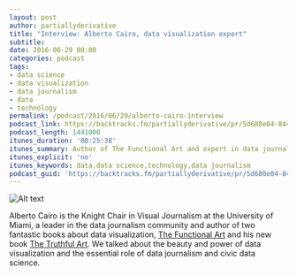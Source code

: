 ```yaml
---
layout: post
author: partiallyderivative
title: "Interview: Alberto Cairo, data visualization expert"
subtitle:
date: 2016-06-29 00:00
categories: podcast
tags:
- data science
- data visualization
- data journalism
- data
- technology
permalink: /podcast/2016/06/29/alberto-cairo-interview
podcast_link: https://backtracks.fm/partiallyderivative/pr/5d680e04-8447-11e7-86c7-0e84392478bc/partially_derivative_alberto_cairo.mp3?s=1
podcast_length: 1441000
itunes_duration: '00:25:38'
itunes_summary: Author of The Functional Art and expert in data journalism
itunes_explicit: 'no'
itunes_keywords: data,data science,technology,data journalism
podcast_guid: 'https://backtracks.fm/partiallyderivative/pr/5d680e04-8447-11e7-86c7-0e84392478bc/partially_derivative_alberto_cairo.mp3?s=1'
---
```


![Alt text](https://interactive.miami.edu/wp-content/uploads/2012/09/alberto.jpg)

Alberto Cairo is the Knight Chair in Visual Journalism at the University of Miami, a leader in the data journalism community and author of two fantastic books about data visualization, [The Functional Art](https://www.amazon.com/Functional-Art-introduction-information-visualization/dp/0321834739) and his new book [The Truthful Art](https://www.amazon.com/Truthful-Art-Data-Charts-Communication/dp/0321934075). We talked about the beauty and power of data visualization and the essential role of data journalism and civic data science.     

<div id="backtracks-player" data-bt-embed="https://player.backtracks.fm/partiallyderivative/partially-derivative/m/interview-alberto-cairo-data-visualization-expert" data-bt-show-comments="false" data-bt-show-art-cover="true" data-bt-theme="light"></div><script>(function(p,l,a,y,e,r,s){if(p[y]) return;if(p[e]) return p[e]();s=l.createElement(a);l.head.appendChild((s.async=p[y]=true,s.src=r,s))}(window,document,"script","__btL","__btR","https://player.backtracks.fm/embedder.js"))</script>
